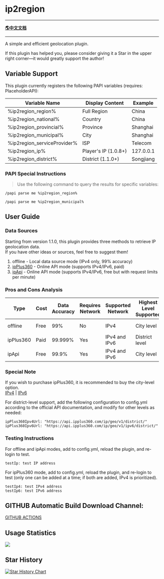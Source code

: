 # ip2region

-------------------------------------------------------------------------------

[**🌎中文文档**](README-CH.md)

-------------------------------------------------------------------------------

A simple and efficient geolocation plugin.

If this plugin has helped you, please consider giving it a Star in the upper right corner—it would greatly support the author!

## Variable Support

This plugin currently registers the following PAPI variables (requires: PlaceholderAPI):

| Variable Name                   | Display Content       | Example     |
|---------------------------------|-----------------------|-------------|
| %ip2region_region%              | Full Region           | China       |
| %ip2region_national%            | Country               | China       |
| %ip2region_provincial%          | Province              | Shanghai    |
| %ip2region_municipal%           | City                  | Shanghai    |
| %ip2region_serviceProvider%     | ISP                   | Telecom     |
| %ip2region_ip%                  | Player's IP (1.0.8+)  | 127.0.0.1   |
| %ip2region_district%            | District (1.1.0+)     | Songjiang   |

### PAPI Special Instructions

> Use the following command to query the results for specific variables:

```
/papi parse me %ip2region_region%
```

```
/papi parse me %ip2region_municipal%
```

## User Guide

### Data Sources

Starting from version 1.1.0, this plugin provides three methods to retrieve IP geolocation data.  
If you have other ideas or sources, feel free to suggest them!

1. offline - Local data source mode (IPv4 only, 99% accuracy)
2. [ipPlus360](https://mall.ipplus360.com/) - Online API mode (supports IPv4/IPv6, paid)
3. [ipApi](https://ip-api.com/) - Online API mode (supports IPv4/IPv6, free but with request limits per minute)

### Pros and Cons Analysis

| Type       | Cost | Data Accuracy | Requires Network | Supported Network | Highest Level Supported | Official Site                                       |
|------------|------|---------------|------------------|-------------------|-------------------------|-----------------------------------------------------|
| offline    | Free | 99%           | No               | IPv4             | City level              | [Official Site](https://github.com/lionsoul2014/ip2region) |
| ipPlus360  | Paid | 99.999%       | Yes              | IPv4 and IPv6    | District level          | [Official Site](https://mall.ipplus360.com/)        |
| ipApi      | Free | 99.9%         | Yes              | IPv4 and IPv6    | City level              | [Official Site](https://ip-api.com/)                |

### Special Note

If you wish to purchase ipPlus360, it is recommended to buy the city-level option.  
[IPv4](https://mall.ipplus360.com/pros/IPVFourGeoAPI) | [IPv6](https://mall.ipplus360.com/pros/IPGeoAPI)

For district-level support, add the following configuration to config.yml according to the official API documentation, and modify for other levels as needed:

```
ipPlus360Ipv4Url: "https://api.ipplus360.com/ip/geo/v1/district/"
ipPlus360Ipv6Url: "https://api.ipplus360.com/ip/geo/v1/ipv6/district/"
```

### Testing Instructions

For offline and ipApi modes, add to config.yml, reload the plugin, and re-login to test.

```
testIp: test IP address
```

For ipPlus360 mode, add to config.yml, reload the plugin, and re-login to test (only one can be added at a time; if both are added, IPv4 is prioritized).

```
testIp4: test IPv4 address
testIp6: test IPv6 address
```

## GITHUB Automatic Build Download Channel:

[GITHUB ACTIONS](https://github.com/handy-git/ip2region/actions)

## Usage Statistics

![](https://bstats.org/signatures/bukkit/ip2region.svg)

## Star History

[![Star History Chart](https://api.star-history.com/svg?repos=handy-git/ip2region&type=Date)](https://star-history.com/#handy-git/ip2region&Date)
